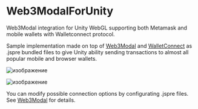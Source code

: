 # Web3ModalForUnity
Web3Modal integration for Unity WebGL supporting both Metamask and mobile wallets with Walletconnect protocol.

Sample implementation made on top of [Web3Modal](https://github.com/Web3Modal/web3modal) and [WalletConnect](https://github.com/Web3Modal/web3modal) as .jspre bundled files to give Unity ability sending transactions to almost all popular mobile and browser wallets.

![изображение](https://user-images.githubusercontent.com/29684749/141973467-3d20e1c9-4c6b-4177-b913-238462113053.png)

![изображение](https://user-images.githubusercontent.com/29684749/141973612-e9964cfa-84b1-4d37-b73f-9da9e086631f.png)

You can modify possible connection options by configurating .jspre files. See [Web3Modal](https://github.com/Web3Modal/web3modal) for details.
